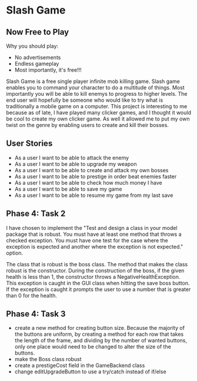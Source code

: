 # Slash Game

## Now Free to Play

Why you should play:
- No advertisements
- Endless gameplay
- Most importantly, it's free!!!

Slash Game is a free single player infinite mob killing game.
Slash game enables you to command your character to do a multitude of things.
Most importantly you will be able to kill enemys to progress to higher levels.
The end user will hopefully be someone who would like to try what is traditionally a 
mobile game on a computer. This project is interesting to me because as of late,
I have played many clicker games, and I thought it would be cool to create my own clicker 
game. As well it allowed me to put my own twist on the genre by enabling users to create
and kill their bosses.






## User Stories
- As a user I want to be able to attack the enemy
- As a user I want to be able to upgrade my weapon
- As a user I want to be able to create and attack my own bosses
- As a user I want to be able to prestige in order beat enemies faster
- As a user I want to be able to check how much money I have
- As a user I want to be able to save my game
- As a user I want to be able to resume my game from my last save



## Phase 4: Task 2
I have chosen to implement the "Test and design a class in your model package that is robust.
You must have at least one method that throws a checked exception.  You must have one test for the case where the 
exception is expected and another where the exception is not expected." option. 

The class that is robust is the boss class. The method that makes the class robust is the constructor. During the 
construction of the boss, if the given health is less than 1, the constructor throws a NegativeHealthException. 
This exception is caught in the GUI class when hitting the save boss button. If the exception is caught it prompts the
user to use a number that is greater than 0 for the health. 

## Phase 4: Task 3
- create a new method for creating button size. Because the majority of the buttons are uniform, by creating a method 
for each row that takes the length of the frame, and dividing by the number of wanted buttons, only one place would need
to be changed to alter the size of the buttons. 
- make the Boss class robust
- create a prestigeCost field in the GameBackend class
- change editUpgradeButton to use a try/catch instead of if/else

